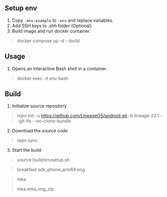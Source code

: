 ## Setup env

1. Copy `.env.example` to `.env` and replace variables.
2. Add SSH keys to .shh folder (Optional)
3. Build image and run docker container.

> docker compose up -d --build

## Usage

1. Opens an interactive Bash shell in a container.

> docker exec -it env bash

## Build

1. Initialize source repository 

> repo init -u https://github.com/LineageOS/android.git -b lineage-22.1 --git-lfs --no-clone-bundle

2. Download the source code

> repo sync

3. Start the build

> source build/envsetup.sh

> breakfast sdk_phone_arm64 eng

> mka

> mka emu_img_zip
